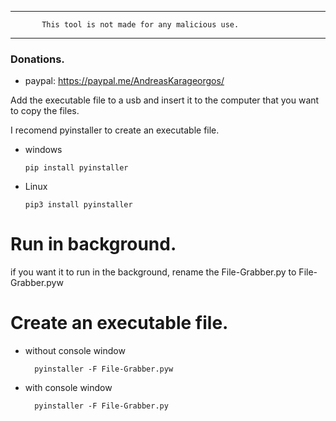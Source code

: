 *************************************************************************
           This tool is not made for any malicious use.                
*************************************************************************

### Donations.

* paypal: https://paypal.me/AndreasKarageorgos/

Add the executable file to a usb and insert it to the computer that you want to 
copy the files.

I recomend pyinstaller to create an executable file.

* windows

      pip install pyinstaller

* Linux

      pip3 install pyinstaller


# Run in background.

if you want it to run in the background, rename the File-Grabber.py to File-Grabber.pyw

# Create an executable file.
   
   * without console window
   
           pyinstaller -F File-Grabber.pyw
  
   * with console window
   
           pyinstaller -F File-Grabber.py
